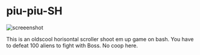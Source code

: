 # piu-piu-SH
![screeenshot](https://user-images.githubusercontent.com/18072680/30593788-753b27d4-9d54-11e7-91e2-4776e0adba22.gif)

This is an oldscool horisontal scroller shoot em up game on bash.
You have to defeat 100 aliens to fight with Boss. No coop here.
